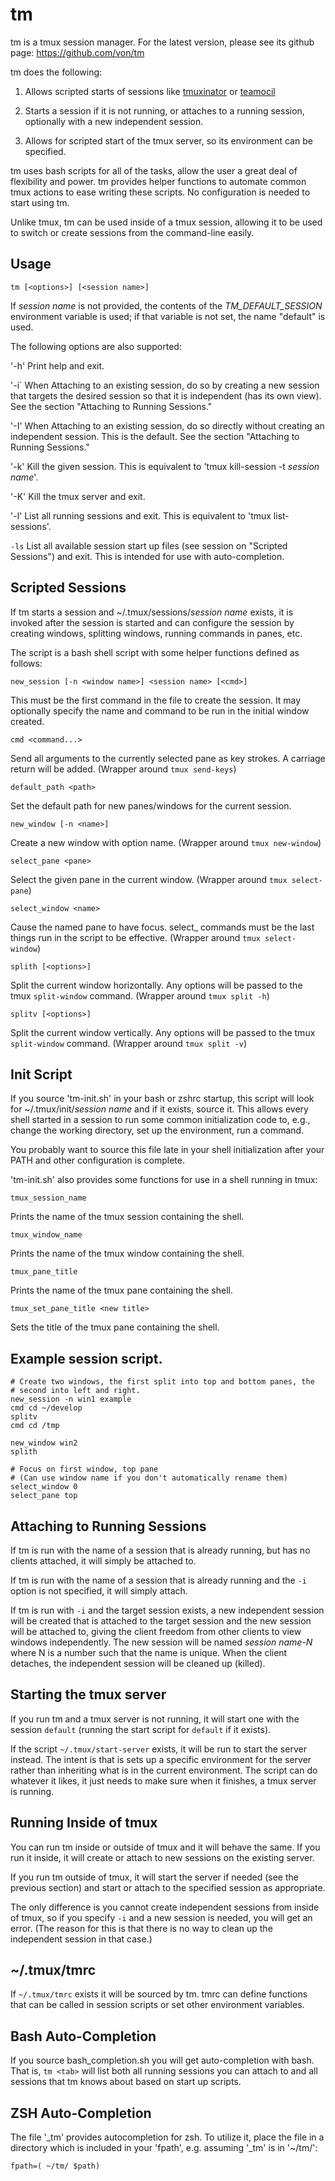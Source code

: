 tm
==========

tm is a tmux session manager. For the latest version, please see its
github page: https://github.com/von/tm

tm does the following:

1) Allows scripted starts of sessions like [tmuxinator][] or
[teamocil][]

2) Starts a session if it is not running, or attaches to a running
session, optionally with a new independent session.

3) Allows for scripted start of the tmux server, so its environment
can be specified.

tm uses bash scripts for all of the tasks, allow the user a great deal
of flexibility and power. tm provides helper functions to automate
common tmux actions to ease writing these scripts. No configuration is
needed to start using tm.

Unlike tmux, tm can be used inside of a tmux session, allowing it to
be used to switch or create sessions from the command-line easily.

Usage
----------

    tm [<options>] [<session name>]

If *session name* is not provided, the contents of the
*TM_DEFAULT_SESSION* environment variable is used; if that variable is
not set, the name "default" is used.

The following options are also supported:

'-h' Print help and exit.

'-i` When Attaching to an existing session, do so by creating a new
session that targets the desired session so that it is independent
(has its own view).  See the section "Attaching to Running Sessions."

'-I' When Attaching to an existing session, do so directly without
creating an independent session. This is the default.  See the section
"Attaching to Running Sessions."

'-k' Kill the given session. This is equivalent to 'tmux kill-session
-t *session name*'.

'-K' Kill the tmux server and exit.

'-l' List all running sessions and exit. This is equivalent to 'tmux list-sessions'.

`-ls` List all available session start up files (see session on "Scripted Sessions") and
exit. This is intended for use with auto-completion.

Scripted Sessions
----------

If tm starts a session and ~/.tmux/sessions/*session name* exists, it
is invoked after the session is started and can configure the session
by creating windows, splitting windows, running commands in panes,
etc.

The script is a bash shell script with some helper functions defined
as follows:

`new_session [-n <window name>] <session name> [<cmd>]`

This must be the first command in the file to create the session.
It may optionally specify the name and command to be run in the
initial window created.

`cmd <command...>`

Send all arguments to the currently selected pane as key strokes. A
carriage return will be added. (Wrapper around `tmux send-keys`)

`default_path <path>`

Set the default path for new panes/windows for the current session.

`new_window [-n <name>]`

Create a new window with option name. (Wrapper around `tmux
new-window`)

`select_pane <pane>`

Select the given pane in the current window. (Wrapper around `tmux
select-pane`)

`select_window <name>`

Cause the named pane to have focus. select_ commands must be the last
things run in the script to be effective. (Wrapper around `tmux
select-window`)

`splith [<options>]`

Split the current window horizontally. Any options will be passed to
the tmux `split-window` command. (Wrapper around `tmux split -h`)

`splitv [<options>]`

Split the current window vertically. Any options will be passed to
the tmux `split-window` command. (Wrapper around `tmux split -v`)

Init Script
----------

If you source 'tm-init.sh' in your bash or zshrc startup, this script
will look for ~/.tmux/init/*session name* and if it exists, source
it. This allows every shell started in a session to run some common
initialization code to, e.g., change the working directory, set up the
environment, run a command.

You probably want to source this file late in your shell
initialization after your PATH and other configuration is complete.

'tm-init.sh' also provides some functions for use in a shell running
in tmux:

`tmux_session_name`

Prints the name of the tmux session containing the shell.

`tmux_window_name`

Prints the name of the tmux window containing the shell.

`tmux_pane_title`

Prints the name of the tmux pane containing the shell.

`tmux_set_pane_title <new title>`

Sets the title of the tmux pane containing the shell.

Example session script.
----------

    # Create two windows, the first split into top and bottom panes, the
    # second into left and right.
    new_session -n win1 example
    cmd cd ~/develop
    splitv
    cmd cd /tmp

    new_window win2
    splith

    # Focus on first window, top pane
    # (Can use window name if you don't automatically rename them)
    select_window 0
    select_pane top

Attaching to Running Sessions
----------

If tm is run with the name of a session that is already running, but
has no clients attached, it will simply be attached to.

If tm is run with the name of a session that is already running and
the `-i` option is not specified, it will simply attach.

If tm is run with `-i` and the target session exists, a new
independent session will be created that is attached to the target
session and the new session will be attached to, giving the client
freedom from other clients to view windows independently.  The new
session will be named *session name-N* where N is a number such that
the name is unique. When the client detaches, the independent session
will be cleaned up (killed).

Starting the tmux server
--------

If you run tm and a tmux server is not running, it will start one with
the session `default` (running the start script for `default` if it
exists).

If the script `~/.tmux/start-server` exists, it will be run to start
the server instead. The intent is that is sets up a specific
environment for the server rather than inheriting what is in the
current environment. The script can do whatever it likes, it just
needs to make sure when it finishes, a tmux server is running.

Running Inside of tmux
--------
You can run tm inside or outside of tmux and it will behave the
same. If you run it inside, it will create or attach to new sessions
on the existing server.

If you run tm outside of tmux, it will start the server if needed (see
the previous section) and start or attach to the specified session as
appropriate.

The only difference is you cannot create independent sessions from
inside of tmux, so if you specify `-i` and a new session is needed,
you will get an error. (The reason for this is that there is no way to
clean up the independent session in that case.)

~/.tmux/tmrc
------

If `~/.tmux/tmrc` exists it will be sourced by tm. tmrc can define
functions that can be called in session scripts or set other
environment variables.

Bash Auto-Completion
------

If you source bash_completion.sh you will get auto-completion with
bash. That is, `tm <tab>` will list both all running sessions you can
attach to and all sessions that tm knows about based on start up scripts.

ZSH Auto-Completion
------

The file '\_tm' provides autocompletion for zsh. To utilize it, place
the file in a directory which is included in your 'fpath',
e.g. assuming '\_tm' is in '~/tm/':

    fpath=( ~/tm/ $path)

[teamocil]: https://github.com/remiprev/teamocil

[tmuxinator]: https://github.com/aziz/tmuxinator/
